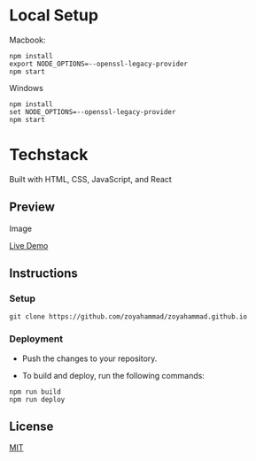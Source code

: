 # Local Setup

Macbook:

```
npm install
export NODE_OPTIONS=--openssl-legacy-provider
npm start
```

Windows

```
npm install
set NODE_OPTIONS=--openssl-legacy-provider
npm start
```

# Techstack

Built with HTML, CSS, JavaScript, and React

## Preview

Image

[Live Demo](https://zoyahammad.github.io/)

## Instructions

### Setup

```shell
git clone https://github.com/zoyahammad/zoyahammad.github.io
```

### Deployment

- Push the changes to your repository.

- To build and deploy, run the following commands:

```shell
npm run build
npm run deploy
```

## License

[MIT](https://choosealicense.com/licenses/mit/)

